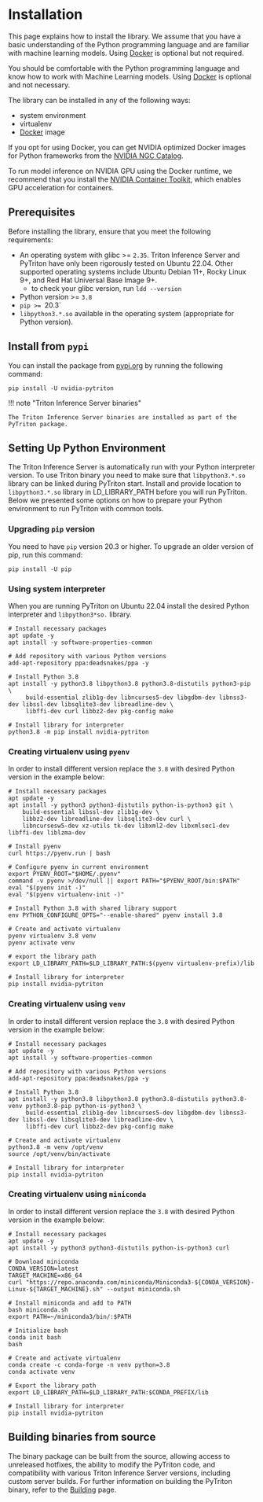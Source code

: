 <!--
Copyright (c) 2022-2023, NVIDIA CORPORATION. All rights reserved.

Licensed under the Apache License, Version 2.0 (the "License");
you may not use this file except in compliance with the License.
You may obtain a copy of the License at

    http://www.apache.org/licenses/LICENSE-2.0

Unless required by applicable law or agreed to in writing, software
distributed under the License is distributed on an "AS IS" BASIS,
WITHOUT WARRANTIES OR CONDITIONS OF ANY KIND, either express or implied.
See the License for the specific language governing permissions and
limitations under the License.
-->

# Installation

This page explains how to install the library. We assume that you have a basic understanding of the Python programming language
and are familiar with machine learning models. Using [Docker](https://www.docker.com/) is optional but not required.

You should be comfortable with the Python programming language
and know how to work with Machine Learning models. Using [Docker](https://www.docker.com/) is optional and not necessary.

The library can be installed in any of the following ways:

- system environment
- virtualenv
- [Docker](https://www.docker.com/) image

If you opt for using Docker, you can get NVIDIA optimized Docker images for Python frameworks from the [NVIDIA NGC Catalog](https://catalog.ngc.nvidia.com/containers).

To run model inference on NVIDIA GPU using the Docker runtime, we recommend that you
install the [NVIDIA Container Toolkit](https://docs.nvidia.com/datacenter/cloud-native/container-toolkit/overview.html), which enables GPU acceleration for containers.

## Prerequisites

Before installing the library, ensure that you meet the following requirements:

- An operating system with glibc >= `2.35`. Triton Inference Server and PyTriton have only been rigorously tested on Ubuntu 22.04.
  Other supported operating systems include Ubuntu Debian 11+, Rocky Linux 9+, and Red Hat Universal Base Image 9+.
  - to check your glibc version, run `ldd --version`
- Python version >= `3.8`
- `pip >= `20.3`
- `libpython3.*.so` available in the operating system (appropriate for Python version).

## Install from `pypi`

You can install the package from [pypi.org](https://pypi.org/project/nvidia-pytriton/) by running the following command:

```shell
pip install -U nvidia-pytriton
```

!!! note "Triton Inference Server binaries"

    The Triton Inference Server binaries are installed as part of the PyTriton package.

## Setting Up Python Environment

The Triton Inference Server is automatically run with your Python interpreter version. To use Triton binary you need
to make sure that `libpython3.*.so` library can be linked during PyTriton start. Install and provide location to
`libpython3.*.so` library in LD_LIBRARY_PATH before you will run PyTriton. Below we presented some options on how
to prepare your Python environment to run PyTriton with common tools.

### Upgrading `pip` version

You need to have `pip` version 20.3 or higher. To upgrade an older version of pip, run this command:

```shell
pip install -U pip
```

### Using system interpreter

When you are running PyTriton on Ubuntu 22.04 install the desired Python interpreter and `libpython3*so.` library.
```shell
# Install necessary packages
apt update -y
apt install -y software-properties-common

# Add repository with various Python versions
add-apt-repository ppa:deadsnakes/ppa -y

# Install Python 3.8
apt install -y python3.8 libpython3.8 python3.8-distutils python3-pip \
     build-essential zlib1g-dev libncurses5-dev libgdbm-dev libnss3-dev libssl-dev libsqlite3-dev libreadline-dev \
     libffi-dev curl libbz2-dev pkg-config make

# Install library for interpreter
python3.8 -m pip install nvidia-pytriton
```

### Creating virtualenv using `pyenv`

In order to install different version replace the `3.8` with desired Python version in the example below:

```shell
# Install necessary packages
apt update -y
apt install -y python3 python3-distutils python-is-python3 git \
    build-essential libssl-dev zlib1g-dev \
    libbz2-dev libreadline-dev libsqlite3-dev curl \
    libncursesw5-dev xz-utils tk-dev libxml2-dev libxmlsec1-dev libffi-dev liblzma-dev

# Install pyenv
curl https://pyenv.run | bash

# Configure pyenv in current environment
export PYENV_ROOT="$HOME/.pyenv"
command -v pyenv >/dev/null || export PATH="$PYENV_ROOT/bin:$PATH"
eval "$(pyenv init -)"
eval "$(pyenv virtualenv-init -)"

# Install Python 3.8 with shared library support
env PYTHON_CONFIGURE_OPTS="--enable-shared" pyenv install 3.8

# Create and activate virtualenv
pyenv virtualenv 3.8 venv
pyenv activate venv

# export the library path
export LD_LIBRARY_PATH=$LD_LIBRARY_PATH:$(pyenv virtualenv-prefix)/lib

# Install library for interpreter
pip install nvidia-pytriton
```

### Creating virtualenv using `venv`

In order to install different version replace the `3.8` with desired Python version in the example below:

```shell
# Install necessary packages
apt update -y
apt install -y software-properties-common

# Add repository with various Python versions
add-apt-repository ppa:deadsnakes/ppa -y

# Install Python 3.8
apt install -y python3.8 libpython3.8 python3.8-distutils python3.8-venv python3.8-pip python-is-python3 \
     build-essential zlib1g-dev libncurses5-dev libgdbm-dev libnss3-dev libssl-dev libsqlite3-dev libreadline-dev \
     libffi-dev curl libbz2-dev pkg-config make

# Create and activate virtualenv
python3.8 -m venv /opt/venv
source /opt/venv/bin/activate

# Install library for interpreter
pip install nvidia-pytriton
```

### Creating virtualenv using `miniconda`

In order to install different version replace the `3.8` with desired Python version in the example below:

```shell
# Install necessary packages
apt update -y
apt install -y python3 python3-distutils python-is-python3 curl

# Download miniconda
CONDA_VERSION=latest
TARGET_MACHINE=x86_64
curl "https://repo.anaconda.com/miniconda/Miniconda3-${CONDA_VERSION}-Linux-${TARGET_MACHINE}.sh" --output miniconda.sh

# Install miniconda and add to PATH
bash miniconda.sh
export PATH=~/miniconda3/bin/:$PATH

# Initialize bash
conda init bash
bash

# Create and activate virtualenv
conda create -c conda-forge -n venv python=3.8
conda activate venv

# Export the library path
export LD_LIBRARY_PATH=$LD_LIBRARY_PATH:$CONDA_PREFIX/lib

# Install library for interpreter
pip install nvidia-pytriton
```

## Building binaries from source

The binary package can be built from the source, allowing access to unreleased hotfixes, the ability to modify the PyTriton code, and compatibility with various Triton Inference Server versions, including custom server builds.
For further information on building the PyTriton binary, refer to the [Building](building.md) page.
